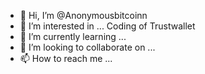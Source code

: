 - 👋 Hi, I’m @Anonymousbitcoinn
- 👀 I’m interested in ... Coding of Trustwallet
- 🌱 I’m currently learning ...
- 💞️ I’m looking to collaborate on ...
- 📫 How to reach me ...

<!---
Anonymousbitcoinn/Anonymousbitcoinn is a ✨ special ✨ repository because its `README.md` (this file) appears on your GitHub profile.
You can click the Preview link to take a look at your changes.
--->
